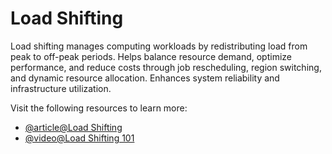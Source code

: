 # Load Shifting

Load shifting manages computing workloads by redistributing load from peak to off-peak periods. Helps balance resource demand, optimize performance, and reduce costs through job rescheduling, region switching, and dynamic resource allocation. Enhances system reliability and infrastructure utilization.

Visit the following resources to learn more:

- [@article@Load Shifting](https://en.wikipedia.org/wiki/Load_shifting)
- [@video@Load Shifting 101](https://www.youtube.com/watch?v=DOyMJEdk5aE)
